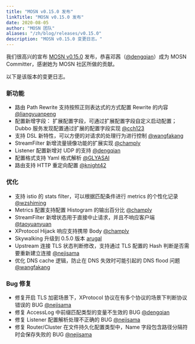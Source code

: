 ```yaml
---
title: "MOSN v0.15.0 发布"
linkTitle: "MOSN v0.15.0 发布"
date: 2020-08-05
author: "MOSN 团队"
aliases: "/zh/blog/releases/v0.15.0"
description: "MOSN v0.15.0 变更日志。"
---
```


我们很高兴的宣布 [MOSN v0.15.0](https://github.com/mosn/mosn/releases/tag/v0.15.0) 发布，恭喜邓茜（[@dengqian](https://github.com/dengqian)）成为 MOSN Committer，感谢她为 MOSN 社区所做的贡献。

以下是该版本的变更日志。

### 新功能

+ 路由 Path Rewrite 支持按照正则表达式的方式配置 Rewrite 的内容 [@liangyuanpeng](https://github.com/liangyuanpeng)
+ 配置新增字段： 扩展配置字段，可通过扩展配置字段自定义启动配置；Dubbo 服务发现配置通过扩展的配置字段实现 [@cch123](https://github.com/cch123)
+ 支持 DSL 新特性，可以方便的对请求的处理行为进行控制 [@wangfakang](https://github.com/wangfakang)
+ StreamFilter 新增流量镜像功能的扩展实现 [@champly](https://github.com/champly)
+ Listener 配置新增对 UDP 的支持 [@dengqian](https://github.com/dengqian)
+ 配置格式支持 Yaml 格式解析 [@GLYASAI](https://github.com/GLYASAI)
+ 路由支持 HTTP 重定向配置 [@knight42](https://github.com/knight42)

### 优化

+ 支持 istio 的 stats filter，可以根据匹配条件进行 metrics 的个性化记录 [@wzshiming](https://github.com/wzshiming)
+ Metrics 配置支持配置 Histogram 的输出百分比 [@champly](https://github.com/champly)
+ StreamFilter 新增状态用于直接中止请求，并且不响应客户端 [@taoyuanyuan](https://github.com/taoyuanyuan)
+ XProtocol Hijack 响应支持携带 Body [@champly](https://github.com/champly)
+ Skywalking 升级到 0.5.0 版本 [arugal](https://github.com/arugal)
+ Upstream 连接 TLS 状态判断修改，支持通过 TLS 配置的 Hash 判断是否需要重新建立连接 [@nejisama](https://github.com/nejisama)
+ 优化 DNS cache 逻辑，防止在 DNS 失效时可能引起的 DNS flood 问题 [@wangfakang](https://github.com/wangfakang)

### Bug 修复

+ 修复开启 TLS 加密场景下，XProtocol 协议在有多个协议的场景下判断协议错误的 BUG [@nejisama](https://github.com/nejisama)
+ 修复 AccessLog 中前缀匹配类型的变量不生效的 BUG [@dengqian](https://github.com/dengqian)
+ 修复 Listener 配置解析处理不正确的 BUG [@nejisama](https://github.com/nejisama)
+ 修复 Router/Cluster 在文件持久化配置类型中，Name 字段包含路径分隔符时会保存失败的 BUG [@nejisama](https://github.com/nejisama)
